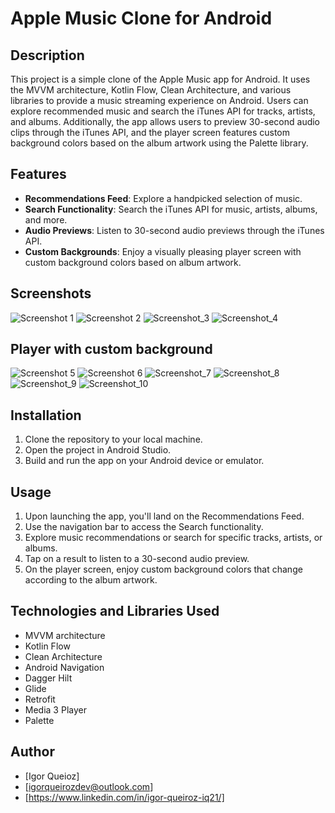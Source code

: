 # Apple Music Clone for Android

## Description
This project is a simple clone of the Apple Music app for Android. It uses the MVVM architecture, Kotlin Flow, Clean Architecture, and various libraries to provide a music streaming experience on Android. Users can explore recommended music and search the iTunes API for tracks, artists, and albums. Additionally, the app allows users to preview 30-second audio clips through the iTunes API, and the player screen features custom background colors based on the album artwork using the Palette library.

## Features
- **Recommendations Feed**: Explore a handpicked selection of music.
- **Search Functionality**: Search the iTunes API for music, artists, albums, and more.
- **Audio Previews**: Listen to 30-second audio previews through the iTunes API.
- **Custom Backgrounds**: Enjoy a visually pleasing player screen with custom background colors based on album artwork.

## Screenshots
![Screenshot 1](/screenshots/Screenshot_20231101_142230.png)
![Screenshot 2](/screenshots/Screenshot_20231101_142215.png)
![Screenshot_3](/screenshots/Screenshot_20231101_142055.png)
![Screenshot_4](/screenshots/Screenshot_20231101_142127.png)

## Player with custom background
![Screenshot 5](/screenshots/Screenshot_20231101_142329.png)
![Screenshot 6](/screenshots/Screenshot_20231101_142652.png)
![Screenshot_7](/screenshots/Screenshot_20231101_142414.png)
![Screenshot_8](/screenshots/Screenshot_20231101_142309.png)
![Screenshot_9](/screenshots/Screenshot_20231101_142703.png)
![Screenshot_10](/screenshots/Screenshot_20231101_142357.png)

## Installation
1. Clone the repository to your local machine.
2. Open the project in Android Studio.
3. Build and run the app on your Android device or emulator.

## Usage
1. Upon launching the app, you'll land on the Recommendations Feed.
2. Use the navigation bar to access the Search functionality.
3. Explore music recommendations or search for specific tracks, artists, or albums.
4. Tap on a result to listen to a 30-second audio preview.
5. On the player screen, enjoy custom background colors that change according to the album artwork.

## Technologies and Libraries Used
- MVVM architecture
- Kotlin Flow
- Clean Architecture
- Android Navigation
- Dagger Hilt
- Glide
- Retrofit
- Media 3 Player
- Palette

## Author
- [Igor Queioz]
- [igorqueirozdev@outlook.com]
- [https://www.linkedin.com/in/igor-queiroz-iq21/]
